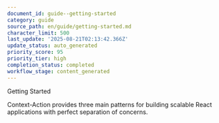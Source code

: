 ```yaml
---
document_id: guide--getting-started
category: guide
source_path: en/guide/getting-started.md
character_limit: 500
last_update: '2025-08-21T02:13:42.366Z'
update_status: auto_generated
priority_score: 95
priority_tier: high
completion_status: completed
workflow_stage: content_generated
---
```

Getting Started

Context-Action provides three main patterns for building scalable React applications with perfect separation of concerns.
